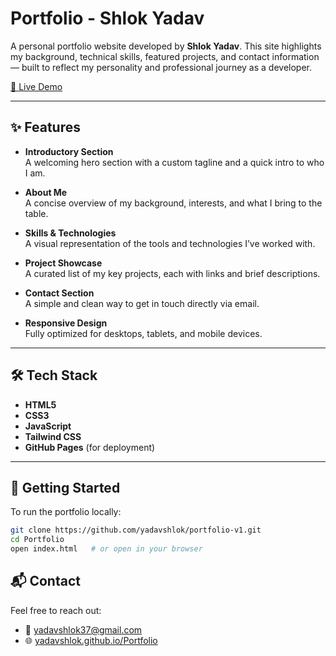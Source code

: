 # Portfolio - Shlok Yadav

A personal portfolio website developed by **Shlok Yadav**. This site highlights my background, technical skills, featured projects, and contact information — built to reflect my personality and professional journey as a developer.

[🔗 Live Demo](https://yadavshlok.github.io/portfolio-v2/)

---

## ✨ Features

- **Introductory Section**  
  A welcoming hero section with a custom tagline and a quick intro to who I am.

- **About Me**  
  A concise overview of my background, interests, and what I bring to the table.

- **Skills & Technologies**  
  A visual representation of the tools and technologies I’ve worked with.

- **Project Showcase**  
  A curated list of my key projects, each with links and brief descriptions.

- **Contact Section**  
  A simple and clean way to get in touch directly via email.

- **Responsive Design**  
  Fully optimized for desktops, tablets, and mobile devices.

---

## 🛠 Tech Stack

- **HTML5**  
- **CSS3**
- **JavaScript**
- **Tailwind CSS**
- **GitHub Pages** (for deployment)

---

## 🚀 Getting Started

To run the portfolio locally:

```bash
git clone https://github.com/yadavshlok/portfolio-v1.git
cd Portfolio
open index.html   # or open in your browser
```
## 📬 Contact

Feel free to reach out:

- 📧 [yadavshlok37@gmail.com](mailto:yadavshlok37@gmail.com)  
- 🌐 [yadavshlok.github.io/Portfolio](https://yadavshlok.github.io/portfolio-v2/)
